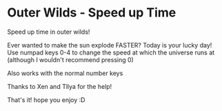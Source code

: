 # Outer Wilds - Speed up Time
Speed up time in outer wilds!

Ever wanted to make the sun explode FASTER? Today is your lucky day! 
Use numpad keys 0-4 to change the speed at which the universe runs at (although I wouldn't recommend pressing 0)

Also works with the normal number keys

Thanks to Xen and Tllya for the help!

That's it! hope you enjoy :D
